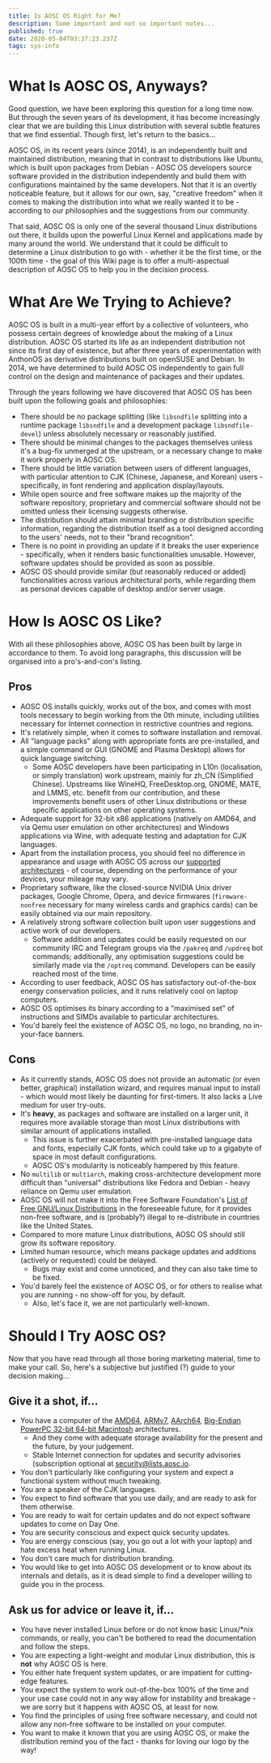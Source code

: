 ```yaml
---
title: Is AOSC OS Right for Me?
description: Some important and not so important notes...
published: true
date: 2020-05-04T03:37:23.237Z
tags: sys-info
---
```


# What Is AOSC OS, Anyways?

Good question, we have been exploring this question for a long time now. But through the seven years of its development, it has become increasingly clear that we are building this Linux distribution with several subtle features that we find essential. Though first, let's return to the basics...

AOSC OS, in its recent years (since 2014), is an independently built and maintained distribution, meaning that in contrast to distributions like Ubuntu, which is built upon packages from Debian - AOSC OS developers source software provided in the distribution independently and build them with configurations maintained by the same developers. Not that it is an overtly noticeable feature, but it allows for our own, say, "creative freedom" when it comes to making the distribution into what we really wanted it to be - according to our philosophies and the suggestions from our community.

That said, AOSC OS is only one of the several thousand Linux distributions out there, it builds upon the powerful Linux Kernel and applications made by many around the world. We understand that it could be difficult to determine a Linux distribution to go with - whether it be the first time, or the 100th time - the goal of this Wiki page is to offer a multi-aspectual description of AOSC OS to help you in the decision process.

# What Are We Trying to Achieve?

AOSC OS is built in a multi-year effort by a collective of volunteers, who possess certain degrees of knowledge about the making of a Linux distribution. AOSC OS started its life as an independent distribution not since its first day of existence, but after three years of experimentation with AnthonOS as derivative distributions built on openSUSE and Debian. In 2014, we have determined to build AOSC OS independently to gain full control on the design and maintenance of packages and their updates.

Through the years following we have discovered that AOSC OS has been built upon the following goals and philosophies:

- There should be no package splitting (like `libsndfile` splitting into a runtime package `libsndfile` and a development package `libsndfile-devel`) unless absolutely necessary or reasonably justified.
- There should be minimal changes to the packages themselves unless it's a bug-fix unmerged at the upstream, or a necessary change to make it work properly in AOSC OS.
- There should be little variation between users of different languages, with particular attention to CJK (Chinese, Japanese, and Korean) users - specifically, in font rendering and application display/layouts.
- While open source and free software makes up the majority of the software repository, proprietary and commercial software should not be omitted unless their licensing suggests otherwise.
- The distribution should attain minimal branding or distribution specific information, regarding the distribution itself as a tool designed according to the users' needs, not to their "brand recognition".
- There is no point in providing an update if it breaks the user experience - specifically, when it renders basic functionalities unusable. However, software updates should be provided as soon as possible.
- AOSC OS should provide similar (but reasonably reduced or added) functionalities across various architectural ports, while regarding them as personal devices capable of desktop and/or server usage.

# How Is AOSC OS Like?

With all these philosophies above, AOSC OS has been built by large in accordance to them. To avoid long paragraphs, this discussion will be organised into a pro's-and-con's listing.

## Pros

- AOSC OS installs quickly, works out of the box, and comes with most tools necessary to begin working from the 0th minute, including utilities necessary for Internet connection in restrictive countries and regions.
- It's relatively simple, when it comes to software installation and removal.
- All "language packs" along with appropriate fonts are pre-installed, and a simple command or GUI (GNOME and Plasma Desktop) allows for quick language switching.
	- Some AOSC developers have been participating in L10n (localisation, or simply translation) work upstream, mainly for zh_CN (Simplified Chinese). Upstreams like WineHQ, FreeDesktop.org, GNOME, MATE, and LMMS, etc. benefit from our contribution, and these improvements benefit users of other Linux distributions or these specific applications on other operating systems.
- Adequate support for 32-bit x86 applications (natively on AMD64, and via Qemu user emulation on other architectures) and Windows applications via Wine, with adequate testing and adaptation for CJK languages.
- Apart from the installation process, you should feel no difference in appearance and usage with AOSC OS across our [supported architectures](/users/information/arch-specs) - of course, depending on the performance of your devices, your mileage may vary.
- Proprietary software, like the closed-source NVIDIA Unix driver packages, Google Chrome, Opera, and device firmwares (`firmware-nonfree` necessary for many wireless cards and graphics cards) can be easily obtained via our main repository.
- A relatively strong software collection built upon user suggestions and active work of our developers.
	- Software addition and updates could be easily requested on our community IRC and Telegram groups via the `/pakreq` and `/updreq` bot commands; additionally, any optimisation suggestions could be similarly made via the `/optreq` command. Developers can be easily reached most of the time.
- According to user feedback, AOSC OS has satisfactory out-of-the-box energy conservation policies, and it runs relatively cool on laptop computers.
- AOSC OS optimises its binary according to a "maximised set" of instructions and SIMDs available to particular architectures.
- You'd barely feel the existence of AOSC OS, no logo, no branding, no in-your-face banners.


## Cons

- As it currently stands, AOSC OS does not provide an automatic (or even better, graphical) installation wizard, and requires manual input to install - which would most likely be daunting for first-timers. It also lacks a Live medium for user try-outs.
- It's **heavy**, as packages and software are installed on a larger unit, it requires more available storage than most Linux distributions with similar amount of applications installed.
	- This issue is further exacerbated with pre-installed language data and fonts, especially CJK fonts, which could take up to a gigabyte of space in most default configurations.
	- AOSC OS's modularity is noticeably hampered by this feature.
- No `multilib` or `multiarch`, making cross-architecture development more difficult than "universal" distributions like Fedora and Debian - heavy reliance on Qemu user emulation.
- AOSC OS will not make it into the Free Software Foundation's [List of Free GNU/Linux Distributions](https://www.gnu.org/distros/free-distros.en.html) in the foreseeable future, for it provides non-free software, and is (probably?) illegal to re-distribute in countries like the United States.
- Compared to more mature Linux distributions, AOSC OS should still grow its software repository.
- Limited human resource, which means package updates and additions (actively or requested) could be delayed.
	- Bugs may exist and come unnoticed, and they can also take time to be fixed.
- You'd barely feel the existence of AOSC OS, or for others to realise what you are running - no show-off for you, by default.
	- Also, let's face it, we are not particularly well-known.

# Should I Try AOSC OS?

Now that you have read through all those boring marketing material, time to make your call. So, here's a subjective but justified (?) guide to your decision making...

## Give it a shot, if...

- You have a computer of the [AMD64](/users/installation/amd64-notes-sysreq), [ARMv7](/users/installation/arm-notes-sysreq), [AArch64](/users/installation/arm-notes-sysreq), [Big-Endian PowerPC 32-bit 64-bit Macintosh](/users/installation/powermac-notes-sysreq) architectures.
	- And they come with adequate storage availability for the present and the future, by your judgement.
	- Stable Internet connection for updates and security advisories (subscription optional at [security@lists.aosc.io](mailto:security@lists.aosc.io).
- You don't particularly like configuring your system and expect a functional system without much tweaking.
- You are a speaker of the CJK languages.
- You expect to find software that you use daily, and are ready to ask for them otherwise.
- You are ready to wait for certain updates and do not expect software updates to come on Day One.
- You are security conscious and expect quick security updates.
- You are energy conscious (say, you go out a lot with your laptop) and hate excess heat when running Linux.
- You don't care much for distribution branding.
- You would like to get into AOSC OS development or to know about its internals and details, as it is dead simple to find a developer willing to guide you in the process.

## Ask us for advice or leave it, if...

- You have never installed Linux before or do not know basic Linux/\*nix commands, or really, you can't be bothered to read the documentation and follow the steps.
- You are expecting a light-weight and modular Linux distribution, this is **not** why AOSC OS is here.
- You either hate frequent system updates, or are impatient for cutting-edge features.
- You expect the system to work out-of-the-box 100% of the time and your use case could not in any way allow for instability and breakage - we are sorry but it happens with AOSC OS, at least for now.
- You find the principles of using free software necessary, and could not allow any non-free software to be installed on your computer.
- You want to make it known that you are using AOSC OS, or make the distribution remind you of the fact - thanks for loving our logo by the way!
